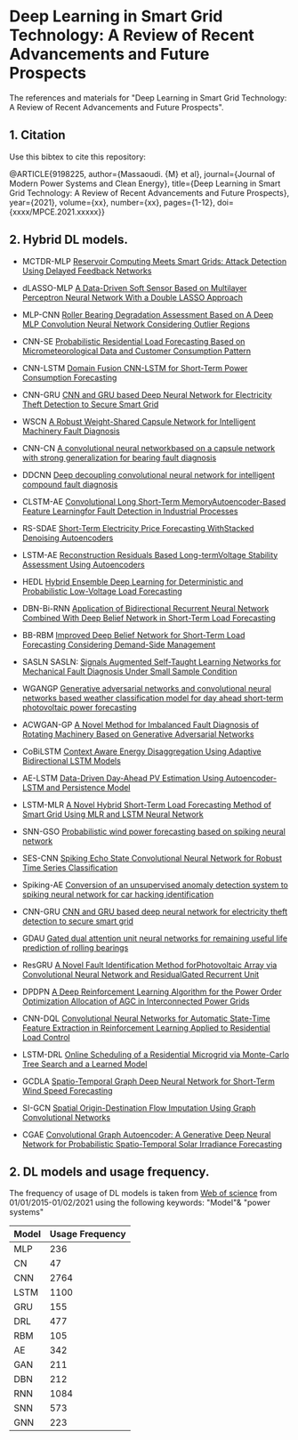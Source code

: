 # Deep Learning in Smart Grid Technology: A Review of Recent Advancements and Future Prospects
The references and materials for "Deep Learning in Smart Grid Technology: A Review of Recent Advancements and Future Prospects".

## 1. Citation
Use this bibtex to cite this repository:

@ARTICLE{9198225,
  author={Massaoudi. {M} et al},
  journal={Journal of Modern Power Systems and Clean Energy}, 
  title={Deep Learning in Smart Grid Technology: A Review of Recent Advancements and Future Prospects}, 
  year={2021},
  volume={xx},
  number={xx},
  pages={1-12},
  doi={xxxx/MPCE.2021.xxxxx}}
  
  ## 2. Hybrid DL models.
  
- MCTDR-MLP	[Reservoir Computing Meets Smart Grids: Attack Detection Using Delayed Feedback Networks](https://ieeexplore.ieee.org/search/searchresult.jsp?newsearch=true&queryText=Reservoir%20Computing%20Meets%20Smart%20Grids:%20Attack%20Detection%20Using%20Delayed%20Feedback%20Networks)

- dLASSO-MLP	[A Data-Driven Soft Sensor Based on Multilayer Perceptron Neural Network With a Double LASSO Approach](https://ieeexplore.ieee.org/search/searchresult.jsp?newsearch=true&queryText=A%20Data-Driven%20Soft%20Sensor%20Based%20on%20Multilayer%20Perceptron%20Neural%20Network%20With%20a%20Double%20LASSO%20Approach)

- MLP-CNN	[Roller Bearing Degradation Assessment Based on A Deep MLP Convolution Neural Network Considering Outlier Regions](https://ieeexplore.ieee.org/search/searchresult.jsp?newsearch=true&queryText=Roller%20Bearing%20Degradation%20Assessment%20Based%20on%20A%20Deep%20MLP%20Convolution%20Neural%20Network%20Considering%20Outlier%20Regions)

- CNN-SE	[Probabilistic Residential Load Forecasting Based on Micrometeorological Data and Customer Consumption Pattern](https://ieeexplore.ieee.org/search/searchresult.jsp?newsearch=true&queryText=Probabilistic%20Residential%20Load%20Forecasting%20Based%20on%20Micrometeorological%20Data%20and%20Customer%20Consumption%20Pattern)

- CNN-LSTM	[Domain Fusion CNN-LSTM for Short-Term Power Consumption Forecasting](https://ieeexplore.ieee.org/search/searchresult.jsp?newsearch=true&queryText=Domain%20Fusion%20CNN-LSTM%20for%20Short-Term%20Power%20Consumption%C2%A0Forecasting)

- CNN-GRU	[CNN and GRU based Deep Neural Network for Electricity Theft Detection to Secure Smart Grid](https://ieeexplore.ieee.org/search/searchresult.jsp?newsearch=true&queryText=CNN%C2%A0and%20GRU%20based%20Deep%20Neural%20Network%20for%20Electricity%20Theft%20Detection%20to%20Secure%C2%A0Smart%C2%A0Grid)

- WSCN	[A Robust Weight-Shared Capsule Network for Intelligent Machinery Fault Diagnosis](https://ieeexplore.ieee.org/search/searchresult.jsp?newsearch=true&queryText=A%20Robust%20Weight-Shared%20Capsule%20Network%20for%20Intelligent%20Machinery%20Fault%20Diagnosis)

- CNN-CN	[A convolutional neural networkbased on a capsule network with strong generalization for bearing fault diagnosis](https://www.sciencedirect.com/science/article/pii/S0925231218311238)

- DDCNN	[Deep decoupling convolutional neural network for intelligent compound fault diagnosis](https://ieeexplore.ieee.org/abstract/document/8573572)

- CLSTM-AE	[Convolutional Long Short-Term MemoryAutoencoder-Based Feature Learningfor Fault Detection in Industrial Processes](https://ieeexplore.ieee.org/abstract/document/9269464)

- RS-SDAE	[Short-Term Electricity Price Forecasting WithStacked Denoising Autoencoders](https://ieeexplore.ieee.org/abstract/document/7744689)

- LSTM-AE	[Reconstruction Residuals Based Long-termVoltage Stability Assessment Using Autoencoders](https://ieeexplore.ieee.org/abstract/document/9275597/)

- HEDL	[Hybrid Ensemble Deep Learning for Deterministic and Probabilistic Low-Voltage Load Forecasting](https://ieeexplore.ieee.org/abstract/document/8863951)

- DBN-Bi-RNN	[Application of Bidirectional Recurrent Neural Network Combined With Deep Belief Network in Short-Term Load Forecasting](https://ieeexplore.ieee.org/abstract/document/8890630)

- BB-RBM	[Improved Deep Belief Network for Short-Term Load Forecasting Considering Demand-Side Management](https://ieeexplore.ieee.org/abstract/document/8854896)

- SASLN	SASLN: [Signals Augmented Self-Taught Learning Networks for Mechanical Fault Diagnosis Under Small Sample Condition](https://ieeexplore.ieee.org/abstract/document/9285302)

- WGANGP	[Generative adversarial networks and convolutional neural networks based weather classification model for day ahead short-term photovoltaic power forecasting](https://www.sciencedirect.com/science/article/pii/S0196890418313268)

- ACWGAN-GP	[A Novel Method for Imbalanced Fault Diagnosis of Rotating Machinery Based on Generative Adversarial Networks](https://ieeexplore.ieee.org/abstract/document/9144241)

- CoBiLSTM	[Context Aware Energy Disaggregation Using Adaptive Bidirectional LSTM Models](https://ieeexplore.ieee.org/abstract/document/9000638)

- AE-LSTM	[Data-Driven Day-Ahead PV Estimation Using Autoencoder-LSTM and Persistence Model](https://ieeexplore.ieee.org/abstract/document/9204406)

- LSTM-MLR	[A Novel Hybrid Short-Term Load Forecasting Method of Smart Grid Using MLR and LSTM Neural Network](https://ieeexplore.ieee.org/abstract/document/9109705)

- SNN-GSO	[Probabilistic wind power forecasting based on spiking neural network](https://www.sciencedirect.com/science/article/pii/S0360544220301791)

- SES-CNN	[Spiking Echo State Convolutional Neural Network for Robust Time Series Classification](https://ieeexplore.ieee.org/abstract/document/8580574)

- Spiking-AE	[Conversion of an unsupervised anomaly detection system to spiking neural network for car hacking identification](https://ieeexplore.ieee.org/abstract/document/9291232)

- CNN-GRU	[CNN and GRU based deep neural network for electricity theft detection to secure smart grid](https://ieeexplore.ieee.org/abstract/document/9148314)

- GDAU	[Gated dual attention unit neural networks for remaining useful life prediction of rolling bearings](https://ieeexplore.ieee.org/abstract/document/9106827)

- ResGRU	[A Novel Fault Identification Method forPhotovoltaic Array via Convolutional Neural Network and ResidualGated Recurrent Unit](https://ieeexplore.ieee.org/abstract/document/9180283)

- DPDPN	[A Deep Reinforcement Learning Algorithm for the Power Order Optimization Allocation of AGC in Interconnected Power Grids](https://ieeexplore.ieee.org/abstract/document/9056999)

- CNN-DQL	[Convolutional Neural Networks for Automatic State-Time Feature Extraction in Reinforcement Learning Applied to Residential Load Control](https://ieeexplore.ieee.org/abstract/document/7745941)

- LSTM-DRL	[Online Scheduling of a Residential Microgrid via Monte-Carlo Tree Search and a Learned Model](https://ieeexplore.ieee.org/abstract/document/9245590)

- GCDLA	[Spatio-Temporal Graph Deep Neural Network for Short-Term Wind Speed Forecasting](https://ieeexplore.ieee.org/abstract/document/8371625)

- SI-GCN	[Spatial Origin-Destination Flow Imputation Using Graph Convolutional Networks](https://ieeexplore.ieee.org/abstract/document/9130943)

- CGAE	[Convolutional Graph Autoencoder: A Generative Deep Neural Network for Probabilistic Spatio-Temporal Solar Irradiance Forecasting](https://ieeexplore.ieee.org/abstract/document/8663347)


## 2. DL models and usage frequency.
The frequency of usage of DL models is taken from [Web of science](https://apps.webofknowledge.com/WOS_GeneralSearch_input.do?product=WOS&search_mode=GeneralSearch&SID=C1vyxQ2WRo91BDsgaqd&preferencesSaved=) from 01/01/2015-01/02/2021 using the following keywords: "Model"&
"power systems"
  
| Model     | Usage Frequency|			
| ---      | ---       |			
| 	MLP	| 	236	| 
| 	CN	| 	47	| 
| 	CNN	| 	2764	| 
| 	LSTM	| 	1100	| 
| 	GRU	| 	155	| 
| 	DRL	| 	477	| 
| 	RBM	| 	105	| 
| 	AE	| 	342	| 
| 	GAN	| 	211	| 
| 	DBN	| 	212	| 
| 	RNN	| 	1084	| 
| 	SNN	| 	573	| 
| 	GNN	| 	223	| 

  
  
